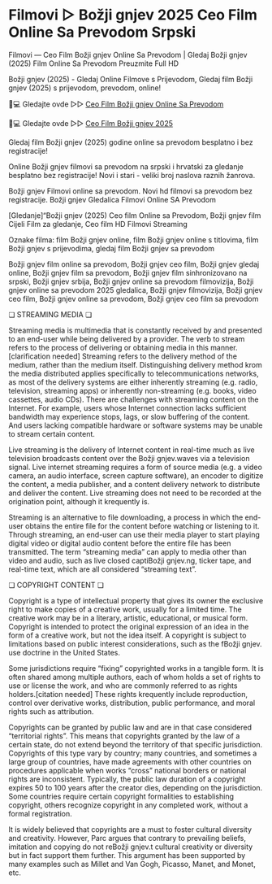# Filmovi ▷ Božji gnjev 2025 Ceo Film Online Sa Prevodom Srpski

Filmovi — Ceo Film Božji gnjev Online Sa Prevodom | Gledaj Božji gnjev (2025) Film Online Sa Prevodom Preuzmite Full HD

Božji gnjev (2025) - Gledaj Online Filmove s Prijevodom, Gledaj film Božji gnjev (2025) s prijevodom, prevodom, online!

📱💻 Gledajte ovde ▷▷ [Ceo Film Božji gnjev Online Sa Prevodom](https://t.co/0jys4vApcT)

📱💻 Gledajte ovde ▷▷ [Ceo Film Božji gnjev 2025](https://t.co/0jys4vApcT)

Gledaj film Božji gnjev (2025) godine online sa prevodom besplatno i bez registracije!

Online Božji gnjev filmovi sa prevodom na srpski i hrvatski za gledanje besplatno bez registracije! Novi i stari - veliki broj naslova raznih žanrova.

Božji gnjev Filmovi online sa prevodom. Novi hd filmovi sa prevodom bez registracije. Božji gnjev Gledalica Filmovi Online SA Prevodom

[Gledanje]“Božji gnjev (2025) Ceo film Online sa Prevodom, Božji gnjev film Cijeli Film za gledanje, Ceo film HD Filmovi Streaming

Oznake filma: film Božji gnjev online, film Božji gnjev online s titlovima, film Božji gnjev s prijevodima, gledaj film Božji gnjev sa prevodom

Božji gnjev film online sa prevodom, Božji gnjev ceo film, Božji gnjev gledaj online, Božji gnjev film sa prevodom, Božji gnjev film sinhronizovano na srpski, Božji gnjev srbija, Božji gnjev online sa prevodom filmovizija, Božji gnjev online sa prevodom 2025 gledalica, Božji gnjev filmovizija, Božji gnjev ceo film, Božji gnjev online sa prevodom, Božji gnjev ceo film sa prevodom

❏ STREAMING MEDIA ❏

Streaming media is multimedia that is constantly received by and presented to an end-user while being delivered by a provider. The verb to stream refers to the process of delivering or obtaining media in this manner.[clarification needed] Streaming refers to the delivery method of the medium, rather than the medium itself. Distinguishing delivery method krom the media distributed applies specifically to telecommunications networks, as most of the delivery systems are either inherently streaming (e.g. radio, television, streaming apps) or inherently non-streaming (e.g. books, video cassettes, audio CDs). There are challenges with streaming content on the Internet. For example, users whose Internet connection lacks sufficient bandwidth may experience stops, lags, or slow buffering of the content. And users lacking compatible hardware or software systems may be unable to stream certain content.

Live streaming is the delivery of Internet content in real-time much as live television broadcasts content over the Božji gnjev.waves via a television signal. Live internet streaming requires a form of source media (e.g. a video camera, an audio interface, screen capture software), an encoder to digitize the content, a media publisher, and a content delivery network to distribute and deliver the content. Live streaming does not need to be recorded at the origination point, although it krequently is.

Streaming is an alternative to file downloading, a process in which the end-user obtains the entire file for the content before watching or listening to it. Through streaming, an end-user can use their media player to start playing digital video or digital audio content before the entire file has been transmitted. The term “streaming media” can apply to media other than video and audio, such as live closed captiBožji gnjev.ng, ticker tape, and real-time text, which are all considered “streaming text”.

❏ COPYRIGHT CONTENT ❏

Copyright is a type of intellectual property that gives its owner the exclusive right to make copies of a creative work, usually for a limited time. The creative work may be in a literary, artistic, educational, or musical form. Copyright is intended to protect the original expression of an idea in the form of a creative work, but not the idea itself. A copyright is subject to limitations based on public interest considerations, such as the fBožji gnjev. use doctrine in the United States.

Some jurisdictions require “fixing” copyrighted works in a tangible form. It is often shared among multiple authors, each of whom holds a set of rights to use or license the work, and who are commonly referred to as rights holders.[citation needed] These rights krequently include reproduction, control over derivative works, distribution, public performance, and moral rights such as attribution.

Copyrights can be granted by public law and are in that case considered “territorial rights”. This means that copyrights granted by the law of a certain state, do not extend beyond the territory of that specific jurisdiction. Copyrights of this type vary by country; many countries, and sometimes a large group of countries, have made agreements with other countries on procedures applicable when works “cross” national borders or national rights are inconsistent. Typically, the public law duration of a copyright expires 50 to 100 years after the creator dies, depending on the jurisdiction. Some countries require certain copyright formalities to establishing copyright, others recognize copyright in any completed work, without a formal registration.

It is widely believed that copyrights are a must to foster cultural diversity and creativity. However, Parc argues that contrary to prevailing beliefs, imitation and copying do not reBožji gnjev.t cultural creativity or diversity but in fact support them further. This argument has been supported by many examples such as Millet and Van Gogh, Picasso, Manet, and Monet, etc.
